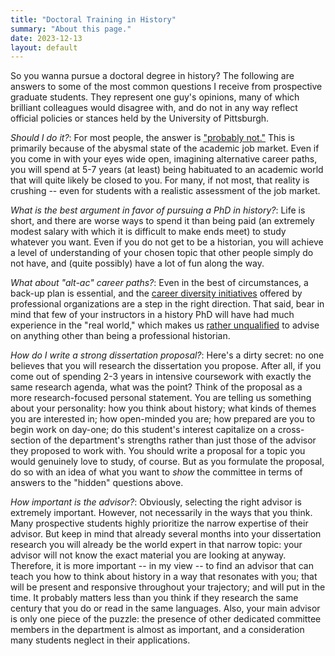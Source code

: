 ```yaml
---
title: "Doctoral Training in History"
summary: "About this page."
date: 2023-12-13
layout: default
---
```


So you wanna pursue a doctoral degree in history? The following are answers to some of the most common questions I receive from prospective graduate students. They represent one guy's opinions, many of which brilliant colleagues would disagree with, and do not in any way reflect official policies or stances held by the University of Pittsburgh. 

*Should I do it?*: For most people, the answer is ["probably not."](https://acoup.blog/2021/10/01/collections-so-you-want-to-go-to-grad-school-in-the-academic-humanities/) This is primarily because of the abysmal state of the academic job market. Even if you come in with your eyes wide open, imagining alternative career paths, you will spend at 5-7 years (at least) being habituated to an academic world that will quite likely be closed to you. For many, if not most, that reality is crushing -- even for students with a realistic assessment of the job market.

*What is the best argument in favor of pursuing a PhD in history?*: Life is short, and there are worse ways to spend it than being paid (an extremely modest salary with which it is difficult to make ends meet) to study whatever you want. Even if you do not get to be a historian, you will achieve a level of understanding of your chosen topic that other people simply do not have, and (quite possibly) have a lot of fun along the way.

*What about "alt-ac" career paths?*: Even in the best of circumstances, a back-up plan is essential, and the [career diversity initiatives](https://www.historians.org/jobs-and-professional-development/career-diversity-for-historians/career-diversity-faculty-resources) offered by professional organizations are a step in the right direction. That said, bear in mind that few of your instructors in a history PhD will have had much experience in the "real world," which makes us [rather unqualified](https://christophersrose.com/2020/05/11/the-myth-of-the-alt-ac-career/) to advise on anything other than being a professional historian.

*How do I write a strong dissertation proposal?*: Here's a dirty secret: no one believes that you will research the dissertation you propose. After all, if you come out of spending 2-3 years in intensive coursework with exactly the same research agenda, what was the point? Think of the proposal as a more research-focused personal statement. You are telling us something about your personality: how you think about history; what kinds of themes you are interested in; how open-minded you are; how prepared are you to begin work on day-one; do this student's interest capitalize on a cross-section of the department's strengths rather than just those of the advisor they proposed to work with. You should write a proposal for a topic you would genuinely love to study, of course. But as you formulate the proposal, do so with an idea of what you want to *show* the committee in terms of answers to the "hidden" questions above.

*How important is the advisor?*: Obviously, selecting the right advisor is extremely important. However, not necessarily in the ways that you think. Many prospective students highly prioritize the narrow expertise of their advisor. But keep in mind that already several months into your dissertation research you will already be the world expert in that narrow topic: your advisor will not know the exact material you are looking at anyway. Therefore, it is more important -- in my view -- to find an advisor that can teach you how to think about history in a way that resonates with you; that will be present and responsive throughout your trajectory; and will put in the time. It probably matters less than you think if they research the same century that you do or read in the same languages. Also, your main advisor is only one piece of the puzzle: the presence of other dedicated committee members in the department is almost as important, and a consideration many students neglect in their applications.

 
